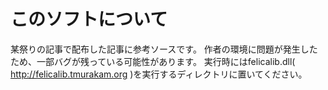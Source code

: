 # このソフトについて
某祭りの記事で配布した記事に参考ソースです。
作者の環境に問題が発生したため、一部バグが残っている可能性があります。
実行時にはfelicalib.dll( http://felicalib.tmurakam.org )を実行するディレクトリに置いてください。
